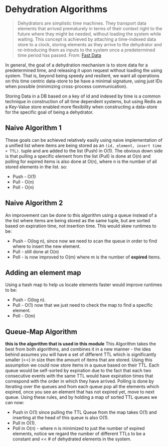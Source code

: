 # Dehydration Algorithms
> Dehydrators are simplistic time machines. They transport data elements that arrived prematurely in terms of their context right to the future where they might be needed, without loading the system while waiting. This concept is achieved by attaching a time-indexed data store to a clock, storing elements as they arrive to the dehydrator and re-introducing them as inputs to the system once a predetermined time period has passed.                                                      *From:* [Fast Data](https://goo.gl/DDFFPO)

In general, the goal of a dehydration mechanism is to store data for a predetermined time, and releasing it upon request without loading the using system.
That is, beyond being speedy and resilient, we want all operations on this time centric data-store to be have a minimal signature, using just IDs when possible (minimizing cross-process communication).

Storing Data in a DB based on a key of id and indexed by time is a common technique in construction of all time dependent systems, but using Redis as a Key-Value store enabled more flexibility when constructing a data-store for the specific goal of being a dehydrator.

## Naive Algorithm 1

These goals can be achieved relatively easily using naive implementation of a unified list where items are being stored as an `(id, element, insert time + TTL)`. tuple and are added to the list (Push) in O(1). The obvious down side is that pulling a specific element from the list (Pull) is done at O(n) and polling for expired items is also done at O(n), where n is the number of all stored elements in the list.
so:
* Push - O(1)
* Pull - O(n)
* Poll - O(n)


## Naive Algorithm 2

An improvement can be done to this algorithm using a queue instead of a the list where items are being stored as the same tuple, but are sorted based on expiration time, not insertion time. This would skew runtimes to be:
* Push - O(log n), since now we need to scan the queue in order to find where to insert the new element.
* Pull - still done at O(n)
* Poll - is now improved to O(m) where m is the number of **expired** items.


## Adding an element map
Using a hash map to help us locate elements faster would improve runtimes to be:
* Push - O(log n).
* Pull - O(1) now that we just need to check the map to find a specific element.
* Poll - O(m)


## Queue-Map Algorithm

**this is the algorithm that is used in this module**
This Algorithm takes the best from both algorithms, and combines it in a new manner - the idea behind assumes you will have a set of different TTL which is significantly smaller (<<) in size then the amount of items that are stored. Using this assumption we could now store items in a queue based on their TTL. Each queue would be self-sorted by expiration due to the fact that each two consecutive events with the same TTL would have expiration times that correspond with the order in which they have arrived. Polling is done by iterating over the queues and from each queue pop all the elements which expired, once you see an element that has not expired yet, move to next queue.
Using these rules, and by holding a map of sorted TTL queues we can now:

* Push in O(1) since pulling the TTL Queue from the map takes O(1) and inserting at the head of this queue is also O(1).
* Pull in O(1).
* Poll in O(n) - where n is minimized to just the number of expired elements, notice we regard the number of different TTLs to be a constant and << # of dehydrated elements in the system.
